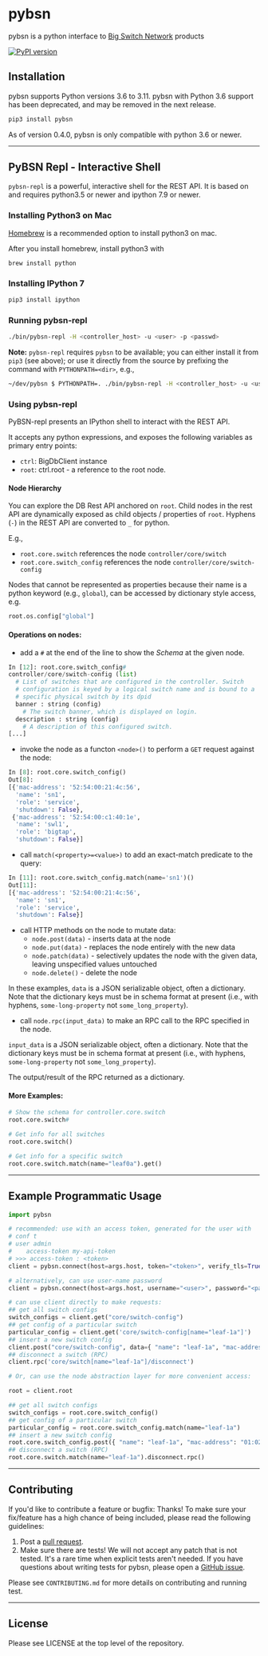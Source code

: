 # pybsn
pybsn is a python interface to [Big Switch Network](http://bigswitch.com) products

[![PyPI version](https://badge.fury.io/py/pybsn.svg)](https://pypi.python.org/pypi/pybsn/)

## Installation

pybsn supports Python versions 3.6 to 3.11. pybsn with Python 3.6
support has been deprecated, and may be removed in the
next release.


```bash
pip3 install pybsn
```
As of version 0.4.0, pybsn is only compatible with python 3.6 or newer.

---
## PyBSN Repl - Interactive Shell

`pybsn-repl` is a powerful, interactive shell for the REST API. It is based on and requires python3.5 or newer and ipython 7.9 or newer.

### Installing Python3 on Mac

[Homebrew](https://brew.sh/) is a recommended option to install python3 on mac.

After you install homebrew, install python3 with

```
brew install python
```

### Installing IPython 7
```bash
pip3 install ipython
```

### Running pybsn-repl
```bash
./bin/pybsn-repl -H <controller_host> -u <user> -p <passwd>
```
**Note:** `pybsn-repl` requires `pybsn` to be available; you can either install it from `pip3` (see above); or use it directly from the source by prefixing the
command with `PYTHONPATH=<dir>`, e.g.,

```bash
~/dev/pybsn $ PYTHONPATH=. ./bin/pybsn-repl -H <controller_host> -u <user> -p <passwd>
```

### Using pybsn-repl

PyBSN-repl presents an IPython shell to interact with the REST API.

It accepts any python expressions, and exposes the following variables as primary
entry points:
* `ctrl`: BigDbClient instance
* `root`: ctrl.root - a reference to the root node.

#### Node Hierarchy

You can explore the DB Rest API anchored on `root`. Child nodes in the rest API are
dynamically exposed as child objects / properties of `root`. Hyphens (`-`) in the REST API
are converted to `_` for python.

E.g.,
* `root.core.switch` references the node `controller/core/switch`
* `root.core.switch_config` references the node `controller/core/switch-config`

Nodes that cannot be represented as properties because their name is a python keyword (e.g., `global`), can be accessed by dictionary style access, e.g.
```python
root.os.config["global"]
```

#### Operations on nodes:
* add a `#` at the end of the line to show the *Schema* at the given node.
```python
In [12]: root.core.switch_config#
controller/core/switch-config (list)
  # List of switches that are configured in the controller. Switch
  # configuration is keyed by a logical switch name and is bound to a
  # specific physical switch by its dpid
  banner : string (config)
    # The switch banner, which is displayed on login.
  description : string (config)
    # A description of this configured switch.
[...]
```

* invoke the node as a functon `<node>()` to perform a `GET` request against the node:
```python
In [8]: root.core.switch_config()
Out[8]:
[{'mac-address': '52:54:00:21:4c:56',
  'name': 'sn1',
  'role': 'service',
  'shutdown': False},
 {'mac-address': '52:54:00:c1:40:1e',
  'name': 'swl1',
  'role': 'bigtap',
  'shutdown': False}]
```
* call `match(<property>=<value>)` to add an exact-match predicate to the query:
```python
In [11]: root.core.switch_config.match(name='sn1')()
Out[11]:
[{'mac-address': '52:54:00:21:4c:56',
  'name': 'sn1',
  'role': 'service',
  'shutdown': False}]
```

* call HTTP methods on the node to mutate data:
   * `node.post(data)` - inserts data at the node
   * `node.put(data)` - replaces the node entirely with the new data
   * `node.patch(data)` - selectively updates the node with the given data, leaving unspecified values untouched
   * `node.delete()` - delete the node

In these examples, `data` is a JSON serializable object, often a dictionary. Note that the dictionary keys must be in schema format at present (i.e., with hyphens, `some-long-property` not `some_long_property`).

* call `node.rpc(input_data)` to make an RPC call to the RPC specified in the node.

`input_data` is a JSON serializable object, often a dictionary. Note that the dictionary keys must be in schema format at present (i.e., with hyphens, `some-long-property` not `some_long_property`).

The output/result of the RPC returned as a dictionary.


#### More Examples:

```python
# Show the schema for controller.core.switch
root.core.switch#

# Get info for all switches
root.core.switch()

# Get info for a specific switch
root.core.switch.match(name="leaf0a").get()
```


---
## Example Programmatic Usage

```python
import pybsn

# recommended: use with an access token, generated for the user with
# conf t
# user admin
#    access-token my-api-token
# >>> access-token : <token>
client = pybsn.connect(host=args.host, token="<token>", verify_tls=True|False)

# alternatively, can use user-name password
client = pybsn.connect(host=args.host, username="<user>", password="<password>", verify_tls=True|False)

# can use client directly to make requests:
## get all switch configs
switch_configs = client.get("core/switch-config")
## get config of a particular switch
particular_config = client.get('core/switch-config[name="leaf-1a"]')
## insert a new switch config
client.post("core/switch-config", data={ "name": "leaf-1a", "mac-address": "01:02:03:04:05:06" } )
## disconnect a switch (RPC)
client.rpc('core/switch[name="leaf-1a"]/disconnect')

# Or, can use the node abstraction layer for more convenient access:

root = client.root

## get all switch configs
switch_configs = root.core.switch_config()
## get config of a particular switch
particular_config = root.core.switch_config.match(name="leaf-1a")
## insert a new switch config
root.core.switch_config.post({ "name": "leaf-1a", "mac-address": "01:02:03:04:05:06" })
## disconnect a switch (RPC)
root.core.switch.match(name="leaf-1a").disconnect.rpc()
```

---
## Contributing

If you'd like to contribute a feature or bugfix: Thanks! To make sure your
fix/feature has a high chance of being included, please read the following
guidelines:

1. Post a [pull request](https://github.com/floodlight/pybsn/compare/).
2. Make sure there are tests! We will not accept any patch that is not tested.
   It's a rare time when explicit tests aren't needed. If you have questions
   about writing tests for pybsn, please open a
   [GitHub issue](https://github.com/floodlight/pybsn/issues/new).

Please see `CONTRIBUTING.md` for more details on contributing and running test.

---

## License

Please see LICENSE at the top level of the repository.
